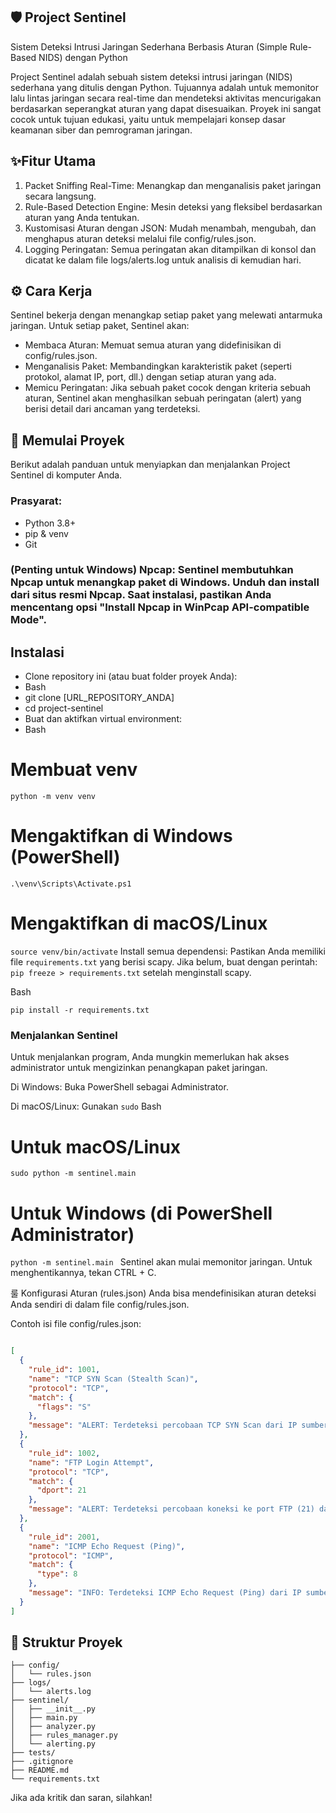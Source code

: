 ## 🛡️ Project Sentinel
Sistem Deteksi Intrusi Jaringan Sederhana Berbasis Aturan (Simple Rule-Based NIDS) dengan Python

Project Sentinel adalah sebuah sistem deteksi intrusi jaringan (NIDS) sederhana yang ditulis dengan Python. Tujuannya adalah untuk memonitor lalu lintas jaringan secara real-time dan mendeteksi aktivitas mencurigakan berdasarkan seperangkat aturan yang dapat disesuaikan. Proyek ini sangat cocok untuk tujuan edukasi, yaitu untuk mempelajari konsep dasar keamanan siber dan pemrograman jaringan.

## ✨Fitur Utama
1. Packet Sniffing Real-Time: Menangkap dan menganalisis paket jaringan secara langsung.
2. Rule-Based Detection Engine: Mesin deteksi yang fleksibel berdasarkan aturan yang Anda tentukan.
3. Kustomisasi Aturan dengan JSON: Mudah menambah, mengubah, dan menghapus aturan deteksi melalui file config/rules.json.
4. Logging Peringatan: Semua peringatan akan ditampilkan di konsol dan dicatat ke dalam file logs/alerts.log untuk analisis di kemudian hari.

## ⚙️ Cara Kerja
Sentinel bekerja dengan menangkap setiap paket yang melewati antarmuka jaringan. Untuk setiap paket, Sentinel akan:
* Membaca Aturan: Memuat semua aturan yang didefinisikan di config/rules.json.
* Menganalisis Paket: Membandingkan karakteristik paket (seperti protokol, alamat IP, port, dll.) dengan setiap aturan yang ada.
* Memicu Peringatan: Jika sebuah paket cocok dengan kriteria sebuah aturan, Sentinel akan menghasilkan sebuah peringatan (alert) yang berisi detail dari ancaman yang terdeteksi.

## 🚀 Memulai Proyek
Berikut adalah panduan untuk menyiapkan dan menjalankan Project Sentinel di komputer Anda.
### Prasyarat:
- Python 3.8+
- pip & venv
- Git
### (Penting untuk Windows) Npcap: Sentinel membutuhkan Npcap untuk menangkap paket di Windows. Unduh dan install dari situs resmi Npcap. Saat instalasi, pastikan Anda mencentang opsi "Install Npcap in WinPcap API-compatible Mode".

## Instalasi
- Clone repository ini (atau buat folder proyek Anda):
- Bash
- git clone [URL_REPOSITORY_ANDA]
- cd project-sentinel
- Buat dan aktifkan virtual environment:
- Bash

# Membuat venv
```python -m venv venv```

# Mengaktifkan di Windows (PowerShell)
```.\venv\Scripts\Activate.ps1```

# Mengaktifkan di macOS/Linux
```source venv/bin/activate```
Install semua dependensi:
Pastikan Anda memiliki file ```requirements.txt``` yang berisi scapy. Jika belum, buat dengan perintah: ```pip freeze > requirements.txt``` setelah menginstall scapy.

Bash

```pip install -r requirements.txt```

### Menjalankan Sentinel
Untuk menjalankan program, Anda mungkin memerlukan hak akses administrator untuk mengizinkan penangkapan paket jaringan.

Di Windows: Buka PowerShell sebagai Administrator.

Di macOS/Linux: Gunakan ```sudo```
Bash

# Untuk macOS/Linux
``` sudo python -m sentinel.main  ```

# Untuk Windows (di PowerShell Administrator)
```python -m sentinel.main ```
Sentinel akan mulai memonitor jaringan. Untuk menghentikannya, tekan CTRL + C.

룰 Konfigurasi Aturan (rules.json)
Anda bisa mendefinisikan aturan deteksi Anda sendiri di dalam file config/rules.json.

Contoh isi file config/rules.json:

``` JSON

[
  {
    "rule_id": 1001,
    "name": "TCP SYN Scan (Stealth Scan)",
    "protocol": "TCP",
    "match": {
      "flags": "S"
    },
    "message": "ALERT: Terdeteksi percobaan TCP SYN Scan dari IP sumber"
  },
  {
    "rule_id": 1002,
    "name": "FTP Login Attempt",
    "protocol": "TCP",
    "match": {
      "dport": 21
    },
    "message": "ALERT: Terdeteksi percobaan koneksi ke port FTP (21) dari IP sumber"
  },
  {
    "rule_id": 2001,
    "name": "ICMP Echo Request (Ping)",
    "protocol": "ICMP",
    "match": {
      "type": 8
    },
    "message": "INFO: Terdeteksi ICMP Echo Request (Ping) dari IP sumber"
  }
]
```

## 📁 Struktur Proyek
``` project-sentinel/
├── config/
│   └── rules.json
├── logs/
│   └── alerts.log
├── sentinel/
│   ├── __init__.py
│   ├── main.py
│   ├── analyzer.py
│   ├── rules_manager.py
│   └── alerting.py
├── tests/
├── .gitignore
├── README.md
└── requirements.txt
```

Jika ada kritik dan saran, silahkan!
